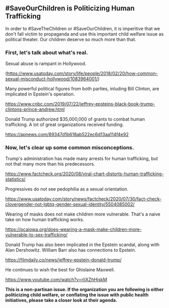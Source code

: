 ## #SaveOurChildren is Politicizing Human Trafficking

In order to #SaveTheChildren or #SaveOurChildren, it is imperitive that we don't fall victim to propaganda and use this important child welfare issue as political theater. Our children deserve so much more than that.

### First, let's talk about what's real.

Sexual abuse is rampant in Hollywood.

(https://www.usatoday.com/story/life/people/2018/02/20/how-common-sexual-misconduct-hollywood/1083964001/)

Many powerful political figures from both parties, inluding Bill Clinton, are implicated in Epstein's operation.

https://www.cnbc.com/2019/07/22/jeffrey-epsteins-black-book-trump-clintons-prince-andrew.html

Donald Trump authorized $35,000,000 of grants to combat human trafficking. A lot of great organizations received funding.

https://apnews.com/89347d1b618ab522ec6d13aa114f4e92

### Now, let's clear up some common misconceptions.

Trump's administration has made many arrests for human trafficking, but not that many more than his predecessors.

https://www.factcheck.org/2020/08/viral-chart-distorts-human-trafficking-statistics/

Progressives do not see pedophilia as a sexual orientation.

https://www.usatoday.com/story/news/factcheck/2020/07/30/fact-check-clovergender-not-lgbtq-gender-sexual-identity/5504085002/

Wearing of masks does not make children more vulnerable. That's a naive take on how human trafficking works.

https://pcaiowa.org/does-wearing-a-mask-make-children-more-vulnerable-to-sex-trafficking/

Donald Trump has also been implicated in the Epstein scandal, along with Alan Dershowitz. William Barr also has connections to Epstein.

https://filmdaily.co/news/jeffrey-epstein-donald-trump/

He continues to wish the best for Ghislaine Maxwell.

https://www.youtube.com/watch?v=rliXZhHjskM

**This is a non-partisan issue. If the organization you are following is either politicizing child welfare, or conflating the issue with public health initiatives, please take a closer look at their agenda.** 
